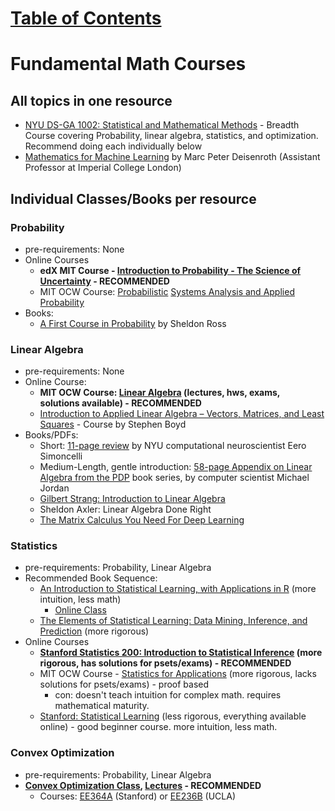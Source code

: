 # [Table of Contents](/ML-Brain-Resources)

# Fundamental Math Courses

## All topics in one resource
  * [NYU DS-GA 1002: Statistical and Mathematical Methods](https://cims.nyu.edu/~cfgranda/pages/DSGA1002_fall15/index.html) - Breadth Course covering Probability, linear algebra, statistics, and optimization. Recommend doing each individually below
  * [Mathematics for Machine Learning](https://mml-book.github.io/) by Marc Peter Deisenroth (Assistant Professor at Imperial College London)

## Individual Classes/Books per resource

### Probability

  * pre-requirements: None
  * Online Courses
    * **edX MIT Course - [Introduction to Probability - The Science of Uncertainty](ttps://courses.edx.org/courses/course-v1:MITx+6.041x_4+1T2017/course/) - RECOMMENDED**
    * MIT OCW Course: [Probabilistic](https://ocw.mit.edu/courses/electrical-engineering-and-computer-science/6-041sc-probabilistic-systems-analysis-and-applied-probability-fall-2013/) [Systems Analysis and Applied Probability](https://ocw.mit.edu/courses/electrical-engineering-and-computer-science/6-041sc-probabilistic-systems-analysis-and-applied-probability-fall-2013/)
  * Books: 
    * [A First Course in Probability](http://julio.staff.ipb.ac.id/files/2015/02/Ross_8th_ed_English.pdf) by Sheldon Ross




### Linear Algebra

  * pre-requirements: None
  * Online Course: 
    * **MIT OCW Course: [Linear Algebra](https://ocw.mit.edu/courses/mathematics/18-06-linear-algebra-spring-2010/) (lectures, hws, exams, solutions available) - RECOMMENDED**
    * [Introduction to Applied Linear Algebra – Vectors, Matrices, and Least Squares](https://web.stanford.edu/~boyd/vmls/) - Course by Stephen Boyd
  * Books/PDFs:
    * Short: [11-page review](http://www.cns.nyu.edu/~eero/math-tools/Handouts/geomLinAlg.pdf) by NYU computational neuroscientist Eero Simoncelli
    * Medium-Length, gentle introduction: [58-page Appendix on Linear Algebra from the PDP](http://www.cns.nyu.edu/~eero/math-tools14/Handouts/linalg_jordan_86.pdf) book series, by computer scientist Michael Jordan
    * [Gilbert Strang: ](http://math.mit.edu/~gs/linearalgebra/)[Introduction to Linear Algebra](http://math.mit.edu/~gs/linearalgebra/)
    * Sheldon Axler: Linear Algebra Done Right
    * [The Matrix Calculus You Need For Deep Learning](http://parrt.cs.usfca.edu/doc/matrix-calculus/index.html)


### Statistics

  * pre-requirements: Probability, Linear Algebra
  * Recommended Book Sequence:
    * [An Introduction to Statistical Learning, with Applications in R](http://www-bcf.usc.edu/~gareth/ISL/) (more intuition, less math)
      * [Online Class](http://online.stanford.edu/course/statistical-learning-self-paced)
    * [The Elements of Statistical Learning: Data Mining, Inference, and Prediction](https://web.stanford.edu/~hastie/ElemStatLearn/) (more rigorous)
  * Online Courses
    * **[Stanford Statistics 200: Introduction to Statistical Inference](https://stats200.stanford.edu/index.html) (more rigorous, has solutions for psets/exams) - RECOMMENDED**
    * MIT OCW Course - [Statistics for Applications](https://ocw.mit.edu/courses/mathematics/18-443-statistics-for-applications-spring-2015/) (more rigorous, lacks solutions for psets/exams) - proof based
      * con: doesn't teach intuition for complex math. requires mathematical maturity.
    * [Stanford: Statistical Learning](http://online.stanford.edu/course/statistical-learning-self-paced) (less rigorous, everything available online) - good beginner course. more intuition, less math.




### Convex Optimization

  * pre-requirements: Probability, Linear Algebra
  * **[Convex Optimization Class](https://web.stanford.edu/~boyd/cvxbook/), [Lectures](http://stanford.edu/class/ee364a/lectures.html) - RECOMMENDED**
    * Courses: [EE364A](http://www.stanford.edu/class/ee364a) (Stanford) or [EE236B](http://www.ee.ucla.edu/ee236b) (UCLA)



  

